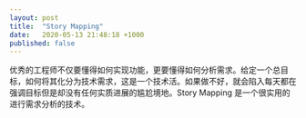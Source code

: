 ```yaml
---
layout: post
title:  "Story Mapping"
date:   2020-05-13 21:48:18 +1000
published: false
---
```


优秀的工程师不仅要懂得如何实现功能，更要懂得如何分析需求。给定一个总目标，如何将其化分为技术需求，这是一个技术活。如果做不好，就会陷入每天都在强调目标但是却没有任何实质进展的尴尬境地。Story Mapping 是一个很实用的进行需求分析的技术。
